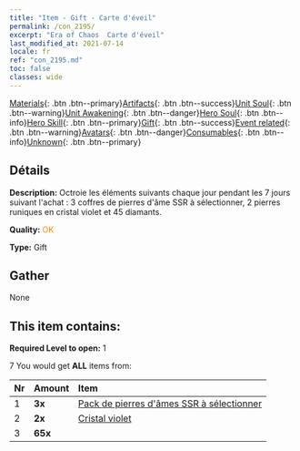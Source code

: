 ```yaml
---
title: "Item - Gift - Carte d'éveil"
permalink: /con_2195/
excerpt: "Era of Chaos  Carte d'éveil"
last_modified_at: 2021-07-14
locale: fr
ref: "con_2195.md"
toc: false
classes: wide
---
```

 [Materials](/ItemsFR/){: .btn .btn--primary}[Artifacts](/ItemsFR/Artifacts/){: .btn .btn--success}[Unit Soul](/ItemsFR/UnitSoul/){: .btn .btn--warning}[Unit Awakening](/ItemsFR/UnitAwakening/){: .btn .btn--danger}[Hero Soul](/ItemsFR/HeroSoul/){: .btn .btn--info}[Hero Skill](/ItemsFR/HeroSkill/){: .btn .btn--primary}[Gift](/ItemsFR/Gift/){: .btn .btn--success}[Event related](/ItemsFR/Events/){: .btn .btn--warning}[Avatars](/ItemsFR/Avatars/){: .btn .btn--danger}[Consumables](/ItemsFR/Consumables/){: .btn .btn--info}[Unknown](/ItemsFR/Unknown/){: .btn .btn--primary}

## Détails
 **Description:** Octroie les éléments suivants chaque jour pendant les 7 jours suivant l'achat : 3 coffres de pierres d'âme SSR à sélectionner, 2 pierres runiques en cristal violet et 45 diamants.

 **Quality:** <span style="color: #FF8C00">OK</span>

 **Type:** Gift

## Gather

  None

## This item contains:

 **Required Level to open:** 1

 7 You would get **ALL** items  from:

  | Nr | Amount |     Item    |
  |:---|:-------|:------------|
  | 1 |  **3x** | [Pack de pierres d'âmes SSR à sélectionner](/fr/Items/con_2154/) |  | 
  | 2 |  **2x** | [Cristal violet](/ItemsFR/con_720/) |  | 
  | 3 |  **65x** | <i class="fas fa-gem"/> |  | 

